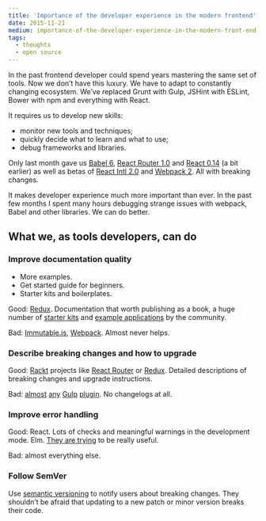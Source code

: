 ```yaml
---
title: 'Importance of the developer experience in the modern frontend'
date: 2015-11-21
medium: importance-of-the-developer-experience-in-the-modern-front-end-bff4155d4cb8
tags:
  - thoughts
  - open source
---
```


In the past frontend developer could spend years mastering the same set of tools. Now we don’t have this luxury. We have to adapt to constantly changing ecosystem. We’ve replaced Grunt with Gulp, JSHint with ESLint, Bower with npm and everything with React.

It requires us to develop new skills:

- monitor new tools and techniques;
- quickly decide what to learn and what to use;
- debug frameworks and libraries.

Only last month gave us [Babel 6](http://babeljs.io/blog/2015/10/29/6.0.0), [React Router 1.0](https://github.com/ReactTraining/react-router/releases/tag/v1.0.0) and [React 0.14](https://facebook.github.io/react/blog/2015/10/07/react-v0.14.html) (a bit earlier) as well as betas of [React Intl 2.0](https://github.com/yahoo/react-intl/releases/tag/v2.0.0-beta-1) and [Webpack 2](https://github.com/webpack/webpack/pull/861). All with breaking changes.

It makes developer experience much more important than ever. In the past few months I spent many hours debugging strange issues with webpack, Babel and other libraries. We can do better.

## What we, as tools developers, can do

### Improve documentation quality

- More examples.
- Get started guide for beginners.
- Starter kits and boilerplates.

Good: [Redux](http://redux.js.org/). Documentation that worth publishing as a book, a huge number of [starter kits](https://github.com/xgrommx/awesome-redux#boilerplate) and [example applications](https://github.com/xgrommx/awesome-redux#react---a-javascript-library-for-building-user-interfaces) by the community.

Bad: [Immutable.js](https://facebook.github.io/immutable-js/docs/), [Webpack](http://webpack.github.io/docs/). Almost never helps.

### Describe breaking changes and how to upgrade

Good: [Rackt](https://github.com/rackt) projects like [React Router](https://github.com/ReactTraining/react-router/releases/tag/v1.0.0) or [Redux](https://github.com/reactjs/redux/releases/tag/v2.0.0). Detailed descriptions of breaking changes and upgrade instructions.

Bad: [almost](https://github.com/sindresorhus/gulp-imagemin) [any](https://github.com/floatdrop/gulp-plumber) [Gulp](https://github.com/contra/gulp-concat) [plugin](https://github.com/robrich/gulp-if). No changelogs at all.

### Improve error handling

Good: React. Lots of checks and meaningful warnings in the development mode. Elm. [They are trying](http://elm-lang.org/blog/compilers-as-assistants) to be really useful.

Bad: almost everything else.

### Follow SemVer

Use [semantic versioning](http://semver.org/) to notify users about breaking changes. They shouldn’t be afraid that updating to a new patch or minor version breaks their code.
